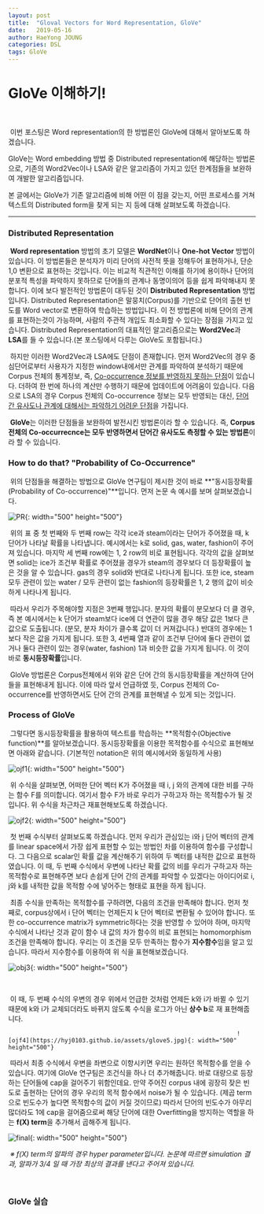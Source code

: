 ```yaml
---
layout: post
title:  "Gloval Vectors for Word Representation, GloVe"
date:   2019-05-16
author: HaeYong JOUNG
categories: DSL
tags: GloVe
---
```


GloVe 이해하기!
===============

​	

​	이번 포스팅은 Word representation의 한 방법론인 GloVe에 대해서 알아보도록 하겠습니다. 

GloVe는 Word embedding 방법 중 Distributed representation에 해당하는 방법론으로, 기존의 Word2Vec이나 LSA와 같은 알고리즘이 가지고 있던 한계점들을 보완하여 개발한 알고리즘입니다.

본 글에서는 GloVe가 기존 알고리즘에 비해 어떤 이 점을 갖는지, 어떤 프로세스를 거쳐 텍스트의 Distributed form을 찾게 되는 지 등에 대해 살펴보도록 하겠습니다. 



***



### Distributed Representation

​	**Word representation** 방법의 초기 모델은 **WordNet**이나 **One-hot Vector** 방법이 있습니다. 이 방법론들은 분석자가 미리 단어의 사전적 뜻을 정해두어 표현하거나, 단순 1,0 변환으로 표현하는 것입니다. 이는 비교적 직관적인 이해를 하기에 용이하나 단어의 분포적 특성을 파악하지 못하므로 단어들의 관계나 동명이의어 등을 쉽게 파악해내지 못합니다. 이에 보다 발전적인 방법론이 대두된 것이 **Distributed Representation** 방법입니다. Distributed Representation은 말뭉치(Corpus)를 기반으로 단어의 출현 빈도를 Word vector로 변환하여 학습하는 방법입니다. 이 전 방법론에 비해 단어의 관계를 표현하는것이 가능하며, 사람의 주관적 개입도 최소화할 수 있다는 장점을 가지고 있습니다. Distributed Representation의 대표적인 알고리즘으로는 **Word2Vec**과 **LSA**를 들 수 있습니다.(본 포스팅에서 다루는 GloVe도 포함됩니다.)

​	하지만 이러한 Word2Vec과 LSA에도 단점이 존재합니다. 먼저 Word2Vec의 경우 중심단어로부터 사용자가 지정한 window내에서만 관계를 파악하여 분석하기 때문에 Corpus 전체의 통계정보, 즉, <u>Co-occurrence 정보를 반영하지 못하는 단점</u>이 있습니다. 더하여 한 번에 하나의 계산만 수행하기 때문에 업데이트에 어려움이 있습니다. 다음으로 LSA의 경우 Corpus 전체의 Co-occurrence 정보는 모두 반영되는 대신, <u>단어 간 유사도나 관계에 대해서는 파악하기 어려운 단점</u>을 가집니다. 

​	**GloVe**는 이러한 단점들을 보완하여 발전시킨 방법론이라 할 수 있습니다. 즉, **Corpus 전체의 Co-occurrecnce는 모두 반영하면서 단어간 유사도도 측정할 수 있는 방법론**이라 할 수 있습니다.





### How to do that?  "Probability of Co-Occurrence"

​	위의 단점들을 해결하는 방법으로 GloVe 연구팀이 제시한 것이 바로 **"동시등장확률(Probability of Co-occurrence)"**입니다. 먼저 논문 속 예시를 보며 살펴보겠습니다. 

![PR](https://hyj0103.github.io/assets/Glove.jpg){: width="500" height="500"}

​	위의 표 중 첫 번째와 두 번째 row는 각각 ice과 steam이라는 단어가 주어졌을 때, k 단어가 나타날 확률을 나타냅니다. 예시에서는 k로 solid, gas, water, fashion이 주어져 있습니다. 마지막 세 번째 row에는 1, 2 row의 비로 표현됩니다. 각각의 값을 살펴보면 solid는 ice가 조건부 확률로 주어졌을 경우가 steam의 경우보다 더 등장확률이 높은 것을 알 수 있습니다. gas의 경우 solid와 반대로 나타나게 됩니다. 또한 ice, steam모두 관련이 있는 water / 모두 관련이 없는 fashion의 등장확률은 1, 2 행의 값이 비슷하게 나타나게 됩니다. 

​	따라서 우리가 주목해야할 지점은 3번째 행입니다. 분자의 확률이 분모보다 더 클 경우, 즉 본 예시에서는 k 단어가 steam보다 ice에 더 연관이 많을 경우 해당 값은 1보다 큰 값으로 도출됩니다. (분모, 분자 차이가 클수록 값이 더 커져갑니다.) 반대의 경우에는 1보다 작은 값을 가지게 됩니다. 또한 3, 4번째 열과 같이 조건부 단어에 둘다 관련이 없거나 둘다 관련이 있는 경우(water, fashion) 1과 비슷한 값을 가지게 됩니다. 이 것이 바로 **동시등장확률**입니다.

​	GloVe 방법론은 Corpus전체에서 위와 같은 단어 간의 동시등장확률을 계산하여 단어들을 표현해내게 됩니다. 이에 따라 앞서 언급하였 듯, Corpus 전체의 Co-occurrence를 반영하면서도 단어 간의 관계를 표현해낼 수 있게 되는 것입니다.





### Process of GloVe

​	그렇다면 동시등장확률을 활용하여 텍스트를 학습하는 **목적함수(Objective function)**를 알아보겠습니다. 동시등장확률을 이용한 목적함수를 수식으로 표현해보면 아래와 같습니다. (기본적인 notation은 위의 예시에서와 동일하게 사용)

![ojf1](https://hyj0103.github.io/assets/glove2.jpg){: width="500" height="500"}

​	위 수식을 살펴보면, 어떠한 단어 벡터 K가 주어졌을 때 i, j 와의 관계에 대한 비를 구하는 함수 F를 의미합니다. 여기서 함수 F가 바로 우리가 구하고자 하는 목적함수가 될 것입니다. 위 수식을 차근차근 재표현해보도록 하겠습니다.



![ojf2](https://hyj0103.github.io/assets/glove3.jpg){: width="500" height="500"}

​	첫 번째 수식부터 살펴보도록 하겠습니다. 먼저 우리가 관심있는 i와 j 단어 벡터의 관계를 linear space에서 가장 쉽게 표현할 수 있는 방법인 차를 이용하여 함수를 구성합니다. 그 다음으로 scalar인 확률 값을 계산해주기 위하여 두 벡터를 내적한 값으로 표현하였습니다. 이 때, 두 번째 수식에서 우변에 나타난 확률 값의 비를 우리가 구하고자 하는 목적함수로 표현해주면 보다 손쉽게 단어 간의 관계를 파악할 수 있겠다는 아이디어로 i, j와 k를 내적한 값을 목적함 수에 넣어주는 형태로 표현을 하게 됩니다. 

​	최종 수식을 만족하는 목적함수를 구하려면, 다음의 조건을 만족해야 합니다. 먼저 첫 째로, corpus상에서 i 단어 벡터는 언제든지 k 단어 벡터로 변환될 수 있어야 합니다. 또한 co-occurrence matrix가 symmetric하다는 것을 반영할 수 있어야 하며,  마지막 수식에서 나타난 것과 같이 함수 내 값의 차가 함수의 비로 표현되는 homomorphism 조건을 만족해야 합니다. 우리는 이 조건을 모두 만족하는 함수가 **지수함수**임을 알고 있습니다. 따라서 지수함수를 이용하여 위 식을 표현해보겠습니다.

![obj3](https://hyj0103.github.io/assets/glove4.jpg){: width="500" height="500"}

​	

​	이 때, 두 번째 수식의 우변의 경우 위에서 언급한 것처럼 언제든 k와 i가 바뀔 수 있기 때문에 k와 i가 교체되더라도 바뀌지 않도록 수식을 로그가 아닌 **상수 b**로 재 표현해줍니다. 

   																	 ![ojf4](https://hyj0103.github.io/assets/glove5.jpg){: width="500" height="500"}



​	따라서 최종 수식에서 우변을 좌변으로 이항시키면 우리는 원하던 목적함수를 얻을 수 있습니다. 여기에 GloVe 연구팀은 조건식을 하나 더 추가해줍니다. 바로 대량으로 등장하는 단어들에 cap을 걸어주기 위함인데요. 만약 주어진 corpus 내에  굉장히 잦은 빈도로 출현하는 단어의 경우 우리의 목적 함수에서 noise가 될 수 있습니다. (제곱 term으로 빈도수가 높다면 목적함수의 값이 커질 것이므로) 따라서 단어의 빈도수가 아무리 많더라도 1에 cap을 걸어줌으로써 해당 단어에 대한 Overfitting을 방지하는 역할을 하는 **f(X) term**을 추가해서 곱해주게 됩니다. 

![final](https://hyj0103.github.io/assets/glove6.jpg){: width="500" height="500"}

​		*※ f(X) term의 알파의 경우 hyper parameter입니다. 논문에 따르면 simulation 결과, 알파가 3/4 일 때 가장 최상의 결과를 낸다고 주어져 있습니다.*



​		 

 ### GloVe 실습

















​	































